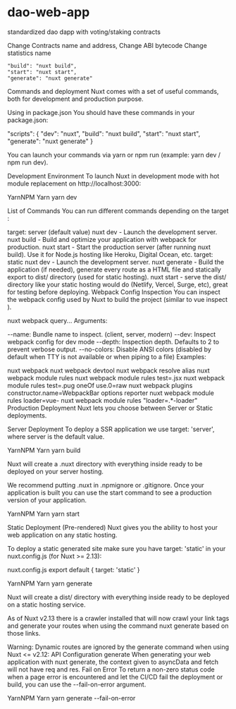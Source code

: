 # dao-web-app
standardized dao dapp with voting/staking contracts

Change Contracts name and address,
Change ABI bytecode
Change statistics name


    "build": "nuxt build",
    "start": "nuxt start",
    "generate": "nuxt generate"
    
    
    
    

Commands and deployment
Nuxt comes with a set of useful commands, both for development and production purpose.

Using in package.json
You should have these commands in your package.json:

"scripts": {
  "dev": "nuxt",
  "build": "nuxt build",
  "start": "nuxt start",
  "generate": "nuxt generate"
}

You can launch your commands via yarn <command> or npm run <command> (example: yarn dev / npm run dev).

Development Environment
To launch Nuxt in development mode with hot module replacement on http://localhost:3000:

YarnNPM
Yarn
yarn dev

List of Commands
You can run different commands depending on the target :

target: server (default value)
nuxt dev - Launch the development server.
nuxt build - Build and optimize your application with webpack for production.
nuxt start - Start the production server (after running nuxt build). Use it for Node.js hosting like Heroku, Digital Ocean, etc.
target: static
nuxt dev - Launch the development server.
nuxt generate - Build the application (if needed), generate every route as a HTML file and statically export to dist/ directory (used for static hosting).
nuxt start - serve the dist/ directory like your static hosting would do (Netlify, Vercel, Surge, etc), great for testing before deploying.
Webpack Config Inspection
You can inspect the webpack config used by Nuxt to build the project (similar to vue inspect ).

nuxt webpack query...
Arguments:

--name: Bundle name to inspect. (client, server, modern)
--dev: Inspect webpack config for dev mode
--depth: Inspection depth. Defaults to 2 to prevent verbose output.
--no-colors: Disable ANSI colors (disabled by default when TTY is not available or when piping to a file)
Examples:

nuxt webpack
nuxt webpack devtool
nuxt webpack resolve alias
nuxt webpack module rules
nuxt webpack module rules test=.jsx
nuxt webpack module rules test=.pug oneOf use.0=raw
nuxt webpack plugins constructor.name=WebpackBar options reporter
nuxt webpack module rules loader=vue-
nuxt webpack module rules "loader=.*-loader"
Production Deployment
Nuxt lets you choose between Server or Static deployments.

Server Deployment
To deploy a SSR application we use target: 'server', where server is the default value.

YarnNPM
Yarn
yarn build

Nuxt will create a .nuxt directory with everything inside ready to be deployed on your server hosting.

We recommend putting .nuxt in .npmignore or .gitignore.
Once your application is built you can use the start command to see a production version of your application.

YarnNPM
Yarn
yarn start

Static Deployment (Pre-rendered)
Nuxt gives you the ability to host your web application on any static hosting.

To deploy a static generated site make sure you have target: 'static' in your nuxt.config.js (for Nuxt >= 2.13):

nuxt.config.js
export default {
  target: 'static'
}

YarnNPM
Yarn
yarn generate

Nuxt will create a dist/ directory with everything inside ready to be deployed on a static hosting service.

As of Nuxt v2.13 there is a crawler installed that will now crawl your link tags and generate your routes when using the command nuxt generate based on those links.

Warning: Dynamic routes are ignored by the generate command when using Nuxt <= v2.12: API Configuration generate
When generating your web application with nuxt generate, the context given to asyncData and fetch will not have req and res.
Fail on Error
To return a non-zero status code when a page error is encountered and let the CI/CD fail the deployment or build, you can use the --fail-on-error argument.

YarnNPM
Yarn
yarn generate --fail-on-error
